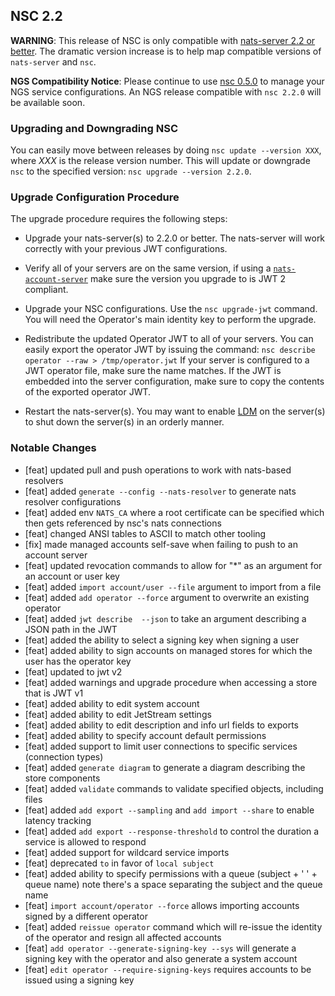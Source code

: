 ## NSC 2.2

**WARNING**: This release of NSC is only compatible with [nats-server 2.2 or better](https://github.com/nats-io/nats-server/releases/tag/v2.2.0). The dramatic version increase is to help map compatible versions of `nats-server` and `nsc`.

**NGS Compatibility Notice**: Please continue to use [nsc 0.5.0](https://github.com/nats-io/nsc/releases/tag/0.5.0) to manage your NGS service configurations. An NGS release compatible with `nsc 2.2.0` will be available soon.

### Upgrading and Downgrading NSC

You can easily move between releases by doing `nsc update --version XXX`, where _XXX_ is the release version number. This will update or downgrade `nsc` to the specified version: `nsc upgrade --version 2.2.0`.

### Upgrade Configuration Procedure

The upgrade procedure requires the following steps:

- Upgrade your nats-server(s) to 2.2.0 or better. The nats-server will work correctly with your previous JWT configurations.

- Verify all of your servers are on the same version, if using a [`nats-account-server`](https://docs.nats.io/nats-tools/nas) make sure the version you upgrade to is JWT 2 compliant.

- Upgrade your NSC configurations. Use the `nsc upgrade-jwt` command. You will need the Operator's main identity key to perform the upgrade.

- Redistribute the updated Operator JWT to all of your servers. You can easily export the operator JWT by issuing the command: `nsc describe operator --raw > /tmp/operator.jwt` If your server is configured to a JWT operator file, make sure the name matches. If the JWT is embedded into the server configuration, make sure to copy the contents of the exported operator JWT.

- Restart the nats-server(s). You may want to enable [LDM](https://docs.nats.io/nats-server/nats_admin/lame_duck_mode) on the server(s) to shut down the server(s) in an orderly manner.

### Notable Changes

- [feat] updated pull and push operations to work with nats-based resolvers
- [feat] added `generate --config --nats-resolver` to generate nats resolver configurations
- [feat] added env `NATS_CA` where a root certificate can be specified which then gets referenced by nsc's nats connections
- [feat] changed ANSI tables to ASCII to match other tooling
- [fix] made managed accounts self-save when failing to push to an account server
- [feat] updated revocation commands to allow for "*" as an argument for an account or user key
- [feat] added `import account/user --file` argument to import from a file
- [feat] added `add operator --force` argument to overwrite an existing operator
- [feat] added `jwt describe  --json` to take an argument describing a JSON path in the JWT
- [feat] added the ability to select a signing key when signing a user
- [feat] added ability to sign accounts on managed stores for which the user has the operator key
- [feat] updated to jwt v2
- [feat] added warnings and upgrade procedure when accessing a store that is JWT v1
- [feat] added ability to edit system account
- [feat] added ability to edit JetStream settings
- [feat] added ability to edit description and info url fields to exports
- [feat] added ability to specify account default permissions
- [feat] added support to limit user connections to specific services (connection types)
- [feat] added `generate diagram` to generate a diagram describing the store components
- [feat] added `validate` commands to validate specified objects, including files
- [feat] added `add export --sampling` and `add import --share` to enable latency tracking
- [feat] added `add export --response-threshold` to control the duration a service is allowed to respond
- [feat] added support for wildcard service imports
- [feat] deprecated `to` in favor of `local subject`
- [feat] added ability to specify permissions with a queue (subject + ' ' + queue name) note there's a space separating the subject and the queue name
- [feat] `import account/operator --force` allows importing accounts signed by a different operator
- [feat] added `reissue operator` command which will re-issue the identity of the operator and resign all affected accounts
- [feat] `add operator --generate-signing-key --sys` will generate a signing key with the operator and also generate a system account
- [feat] `edit operator --require-signing-keys` requires accounts to be issued using a signing key
